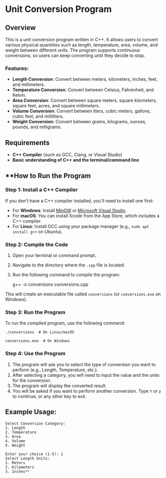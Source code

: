 Unit Conversion Program
=======================

Overview
--------

This is a unit conversion program written in C++. It allows users to convert various physical quantities such as length, temperature, area, volume, and weight between different units. The program supports continuous conversions, so users can keep converting until they decide to stop.

### Features:

*   **Length Conversion**: Convert between meters, kilometers, inches, feet, and millimeters.
*   **Temperature Conversion**: Convert between Celsius, Fahrenheit, and Kelvin.
*   **Area Conversion**: Convert between square meters, square kilometers, square feet, acres, and square millimeters.
*   **Volume Conversion**: Convert between liters, cubic meters, gallons, cubic feet, and milliliters.
*   **Weight Conversion**: Convert between grams, kilograms, ounces, pounds, and milligrams.

Requirements
------------

*   **C++ Compiler** (such as GCC, Clang, or Visual Studio)
*   **Basic understanding of C++ and the terminal/command line**

**How to Run the Program
----------------------

### Step 1: Install a C++ Compiler

If you don't have a C++ compiler installed, you'll need to install one first:

*   For **Windows**: Install [MinGW](http://www.mingw.org/) or [Microsoft Visual Studio](https://visualstudio.microsoft.com/).
*   For **macOS**: You can install Xcode from the App Store, which includes a C++ compiler.
*   For **Linux**: Install GCC using your package manager (e.g., `sudo apt install g++` on Ubuntu).

### Step 2: Compile the Code

1.  Open your terminal or command prompt.
2.  Navigate to the directory where the `.cpp` file is located.
3.  Run the following command to compile the program:

    g++ -o conversions conversions.cpp

This will create an executable file called `conversions` (or `conversions.exe` on Windows).

### Step 3: Run the Program

To run the compiled program, use the following command:

    ./conversions  # On Linux/macOS

    conversions.exe  # On Windows

### Step 4: Use the Program

1.  The program will ask you to select the type of conversion you want to perform (e.g., Length, Temperature, etc.).
2.  After selecting a category, you will need to input the value and the units for the conversion.
3.  The program will display the converted result.
4.  You will be asked if you want to perform another conversion. Type `Y` or `y` to continue, or any other key to exit.

Example Usage:
--------------

    
    Select Conversion Category:
    1. Length
    2. Temperature
    3. Area
    4. Volume
    5. Weight
    
    Enter your choice (1-5): 1
    Select Length Units:
    1. Meters
    2. Kilometers
    3. Inches**